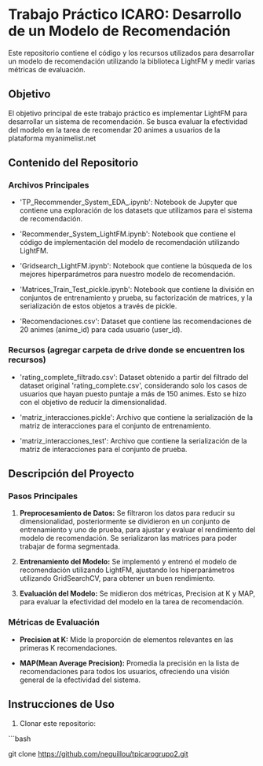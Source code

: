 ﻿# Trabajo Práctico ICARO: Desarrollo de un Modelo de Recomendación

Este repositorio contiene el código y los recursos utilizados para desarrollar un modelo de recomendación utilizando la biblioteca LightFM y medir varias métricas de evaluación.

## Objetivo

El objetivo principal de este trabajo práctico es implementar LightFM para desarrollar un sistema de recomendación. Se busca evaluar la efectividad del modelo en la tarea de recomendar 20 animes a usuarios de la plataforma myanimelist.net

## Contenido del Repositorio

### Archivos Principales

- 'TP\_Recommender\_System\_EDA\_.ipynb': Notebook de Jupyter que contiene una exploración de los datasets que utilizamos para el sistema de recomendación.

- 'Recommender\_System\_LightFM.ipynb': Notebook que contiene el código de implementación del modelo de recomendación utilizando LightFM.

- 'Gridsearch\_LightFM.ipynb': Notebook que contiene la búsqueda de los mejores hiperparámetros para nuestro modelo de recomendación.

- 'Matrices\_Train\_Test\_pickle.ipynb': Notebook que contiene la división en conjuntos de entrenamiento y prueba, su factorización de matrices, y la serialización de estos objetos a través de pickle.

- 'Recomendaciones.csv': Dataset que contiene las recomendaciones de 20 animes (anime\_id) para cada usuario (user\_id).

### Recursos (agregar carpeta de drive donde se encuentren los recursos)

- 'rating\_complete\_filtrado.csv': Dataset obtenido a partir del filtrado del dataset original 'rating\_complete.csv', considerando solo los casos de usuarios que hayan puesto puntaje a más de 150 animes. Esto se hizo con el objetivo de reducir la dimensionalidad.

- 'matriz\_interacciones.pickle': Archivo que contiene la serialización de la matriz de interacciones para el conjunto de entrenamiento.

- 'matriz\_interacciones\_test': Archivo que contiene la serialización de la matriz de interacciones para el conjunto de prueba.

## Descripción del Proyecto

### Pasos Principales

1. **Preprocesamiento de Datos:** Se filtraron los datos para reducir su dimensionalidad, posteriormente se dividieron en un conjunto de entrenamiento y uno de prueba, para ajustar y evaluar el rendimiento del modelo de recomendación. Se serializaron las matrices para poder trabajar de forma segmentada.

1. **Entrenamiento del Modelo:** Se implementó y entrenó el modelo de recomendación utilizando LightFM, ajustando los hiperparámetros utilizando GridSearchCV, para obtener un buen rendimiento.

1. **Evaluación del Modelo:** Se midieron dos métricas, Precision at K y MAP, para evaluar la efectividad del modelo en la tarea de recomendación.

### Métricas de Evaluación

- **Precision at K:** Mide la proporción de elementos relevantes en las primeras K recomendaciones.

- **MAP(Mean Average Precision):** Promedia la precisión en la lista de recomendaciones para todos los usuarios, ofreciendo una visión general de la efectividad del sistema.

## Instrucciones de Uso

1. Clonar este repositorio:

\```bash

git clone https://github.com/neguillou/tpicarogrupo2.git
